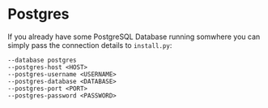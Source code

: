# Postgres
If you already have some PostgreSQL Database running somwhere you can simply pass the connection details to `install.py`:

    --database postgres
    --postgres-host <HOST>
    --postgres-username <USERNAME>
    --postgres-database <DATABASE>
    --postgres-port <PORT>
    --postgres-password <PASSWORD>
